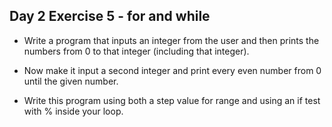 ## Day 2  Exercise 5 - for and while

* Write a program that inputs an integer from the user and then prints the numbers from 0 to that integer (including that integer).

* Now make it input a second integer and print every even number from 0 until the given number.

* Write this program using both a step value for range and using an if test with % inside your loop.